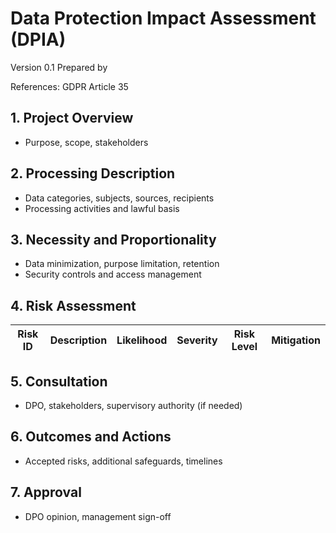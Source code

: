 # Data Protection Impact Assessment (DPIA)

Version 0.1
Prepared by <author>
<organization>
<date created>

References: GDPR Article 35

## 1. Project Overview
- Purpose, scope, stakeholders

## 2. Processing Description
- Data categories, subjects, sources, recipients
- Processing activities and lawful basis

## 3. Necessity and Proportionality
- Data minimization, purpose limitation, retention
- Security controls and access management

## 4. Risk Assessment
| Risk ID | Description | Likelihood | Severity | Risk Level | Mitigation |
|---------|-------------|------------|----------|------------|------------|

## 5. Consultation
- DPO, stakeholders, supervisory authority (if needed)

## 6. Outcomes and Actions
- Accepted risks, additional safeguards, timelines

## 7. Approval
- DPO opinion, management sign-off
